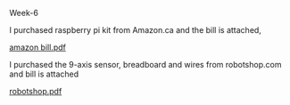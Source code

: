 
Week-6

I purchased raspberry pi kit from Amazon.ca and the bill is attached,

[amazon bill.pdf](https://github.com/HumberCampusNavigator/North/files/2439829/amazon.bill.pdf)

I purchased the 9-axis sensor, breadboard and wires from robotshop.com and bill is attached

[robotshop.pdf](https://github.com/HumberCampusNavigator/North/files/2439831/robotshop.pdf)
